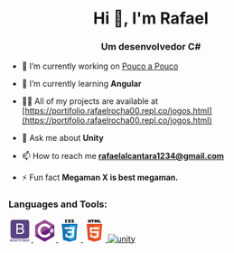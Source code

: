 <h1 align="center">Hi 👋, I'm Rafael</h1>
<h3 align="center">Um desenvolvedor C#</h3>

- 🔭 I’m currently working on [Pouco a Pouco](https://github.com/rafaelrocha00/Pouco_A_Pouco)

- 🌱 I’m currently learning **Angular**

- 👨‍💻 All of my projects are available at [https://portifolio.rafaelrocha00.repl.co/jogos.html](https://portifolio.rafaelrocha00.repl.co/jogos.html)

- 💬 Ask me about **Unity**

- 📫 How to reach me **rafaelalcantara1234@gmail.com**

- ⚡ Fun fact **Megaman X is best megaman.**


<h3 align="left">Languages and Tools:</h3>
<p align="left"> <a href="https://getbootstrap.com" target="_blank"> <img src="https://raw.githubusercontent.com/devicons/devicon/master/icons/bootstrap/bootstrap-plain-wordmark.svg" alt="bootstrap" width="40" height="40"/> </a> <a href="https://www.w3schools.com/cs/" target="_blank"> <img src="https://raw.githubusercontent.com/devicons/devicon/master/icons/csharp/csharp-original.svg" alt="csharp" width="40" height="40"/> </a> <a href="https://www.w3schools.com/css/" target="_blank"> <img src="https://raw.githubusercontent.com/devicons/devicon/master/icons/css3/css3-original-wordmark.svg" alt="css3" width="40" height="40"/> </a> <a href="https://www.w3.org/html/" target="_blank"> <img src="https://raw.githubusercontent.com/devicons/devicon/master/icons/html5/html5-original-wordmark.svg" alt="html5" width="40" height="40"/> </a> <a href="https://unity.com/" target="_blank"> <img src="https://www.vectorlogo.zone/logos/unity3d/unity3d-icon.svg" alt="unity" width="40" height="40"/> </a> </p>
